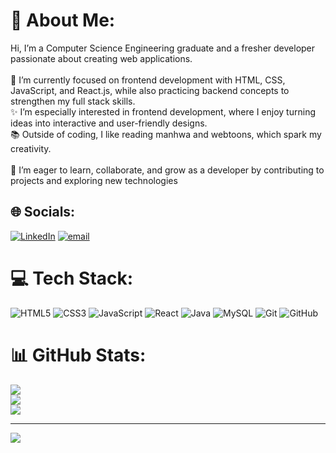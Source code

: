 # 💫 About Me:
Hi, I’m a Computer Science Engineering graduate and a fresher developer passionate about creating web applications.<br><br>🌱 I’m currently focused on frontend development with HTML, CSS, JavaScript, and React.js, while also practicing backend concepts to strengthen my full stack skills.<br>✨ I’m especially interested in frontend development, where I enjoy turning ideas into interactive and user-friendly designs.<br>📚 Outside of coding, I like reading manhwa and webtoons, which spark my creativity.<br><br>🚀 I’m eager to learn, collaborate, and grow as a developer by contributing to projects and exploring new technologies


## 🌐 Socials:
[![LinkedIn](https://img.shields.io/badge/LinkedIn-%230077B5.svg?logo=linkedin&logoColor=white)](https://linkedin.com/in/https://www.linkedin.com/in/logesh-p-9689b3249/) [![email](https://img.shields.io/badge/Email-D14836?logo=gmail&logoColor=white)](mailto:logeshp2073@gmail.com) 

# 💻 Tech Stack:
![HTML5](https://img.shields.io/badge/html5-%23E34F26.svg?style=for-the-badge&logo=html5&logoColor=white) ![CSS3](https://img.shields.io/badge/css3-%231572B6.svg?style=for-the-badge&logo=css3&logoColor=white) ![JavaScript](https://img.shields.io/badge/javascript-%23323330.svg?style=for-the-badge&logo=javascript&logoColor=%23F7DF1E) ![React](https://img.shields.io/badge/react-%2320232a.svg?style=for-the-badge&logo=react&logoColor=%2361DAFB) ![Java](https://img.shields.io/badge/java-%23ED8B00.svg?style=for-the-badge&logo=openjdk&logoColor=white) ![MySQL](https://img.shields.io/badge/mysql-4479A1.svg?style=for-the-badge&logo=mysql&logoColor=white) ![Git](https://img.shields.io/badge/git-%23F05033.svg?style=for-the-badge&logo=git&logoColor=white) ![GitHub](https://img.shields.io/badge/github-%23121011.svg?style=for-the-badge&logo=github&logoColor=white)
# 📊 GitHub Stats:
![](https://github-readme-stats.vercel.app/api?username=loki207&theme=dark&hide_border=true&include_all_commits=false&count_private=true)<br/>
![](https://nirzak-streak-stats.vercel.app/?user=loki207&theme=dark&hide_border=true)<br/>
![](https://github-readme-stats.vercel.app/api/top-langs/?username=loki207&theme=dark&hide_border=true&include_all_commits=false&count_private=true&layout=compact)

---
[![](https://visitcount.itsvg.in/api?id=loki207&icon=0&color=0)](https://visitcount.itsvg.in)

<!-- Proudly created with GPRM ( https://gprm.itsvg.in ) -->


